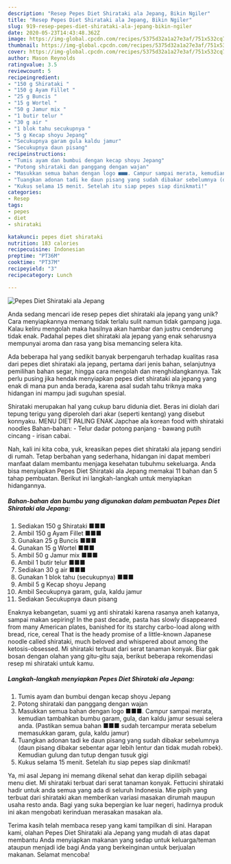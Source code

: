 ```yaml
---
description: "Resep Pepes Diet Shirataki ala Jepang, Bikin Ngiler"
title: "Resep Pepes Diet Shirataki ala Jepang, Bikin Ngiler"
slug: 919-resep-pepes-diet-shirataki-ala-jepang-bikin-ngiler
date: 2020-05-23T14:43:48.362Z
image: https://img-global.cpcdn.com/recipes/5375d32a1a27e3af/751x532cq70/pepes-diet-shirataki-ala-jepang-foto-resep-utama.jpg
thumbnail: https://img-global.cpcdn.com/recipes/5375d32a1a27e3af/751x532cq70/pepes-diet-shirataki-ala-jepang-foto-resep-utama.jpg
cover: https://img-global.cpcdn.com/recipes/5375d32a1a27e3af/751x532cq70/pepes-diet-shirataki-ala-jepang-foto-resep-utama.jpg
author: Mason Reynolds
ratingvalue: 3.5
reviewcount: 5
recipeingredient:
- "150 g Shirataki "
- "150 g Ayam Fillet "
- "25 g Buncis "
- "15 g Wortel "
- "50 g Jamur mix "
- "1 butir telur "
- "30 g air "
- "1 blok tahu secukupnya "
- "5 g Kecap shoyu Jepang"
- "Secukupnya garam gula kaldu jamur"
- "Secukupnya daun pisang"
recipeinstructions:
- "Tumis ayam dan bumbui dengan kecap shoyu Jepang"
- "Potong shirataki dan panggang dengan wajan"
- "Masukkan semua bahan dengan logo ■■■. Campur sampai merata, kemudian tambahkan bumbu garam, gula, dan kaldu jamur sesuai selera anda. (Pastikan semua bahan ■■■ sudah tercampur merata sebelum memasukkan garam, gula, kaldu jamur)"
- "Tuangkan adonan tadi ke daun pisang yang sudah dibakar sebelumnya (daun pisang dibakar sebentar agar lebih lentur dan tidak mudah robek). Kemudian gulung dan tutup dengan tusuk gigi"
- "Kukus selama 15 menit. Setelah itu siap pepes siap dinikmati!"
categories:
- Resep
tags:
- pepes
- diet
- shirataki

katakunci: pepes diet shirataki 
nutrition: 183 calories
recipecuisine: Indonesian
preptime: "PT36M"
cooktime: "PT37M"
recipeyield: "3"
recipecategory: Lunch

---
```



![Pepes Diet Shirataki ala Jepang](https://img-global.cpcdn.com/recipes/5375d32a1a27e3af/751x532cq70/pepes-diet-shirataki-ala-jepang-foto-resep-utama.jpg)

Anda sedang mencari ide resep pepes diet shirataki ala jepang yang unik? Cara menyiapkannya memang tidak terlalu sulit namun tidak gampang juga. Kalau keliru mengolah maka hasilnya akan hambar dan justru cenderung tidak enak. Padahal pepes diet shirataki ala jepang yang enak seharusnya mempunyai aroma dan rasa yang bisa memancing selera kita.

Ada beberapa hal yang sedikit banyak berpengaruh terhadap kualitas rasa dari pepes diet shirataki ala jepang, pertama dari jenis bahan, selanjutnya pemilihan bahan segar, hingga cara mengolah dan menghidangkannya. Tak perlu pusing jika hendak menyiapkan pepes diet shirataki ala jepang yang enak di mana pun anda berada, karena asal sudah tahu triknya maka hidangan ini mampu jadi suguhan spesial.

Shirataki merupakan hal yang cukup baru didunia diet. Beras ini diolah dari tepung terigu yang diperoleh dari akar (seperti kentang) yang disebut konnyaku. MENU DIET PALING ENAK Japchae ala korean food with shirataki noodles Bahan-bahan: - Telur dadar potong panjang - bawang putih cincang - irisan cabai.


Nah, kali ini kita coba, yuk, kreasikan pepes diet shirataki ala jepang sendiri di rumah. Tetap berbahan yang sederhana, hidangan ini dapat memberi manfaat dalam membantu menjaga kesehatan tubuhmu sekeluarga. Anda bisa menyiapkan Pepes Diet Shirataki ala Jepang memakai 11 bahan dan 5 tahap pembuatan. Berikut ini langkah-langkah untuk menyiapkan hidangannya.

<!--inarticleads1-->

##### Bahan-bahan dan bumbu yang digunakan dalam pembuatan Pepes Diet Shirataki ala Jepang:

1. Sediakan 150 g Shirataki ■■■
1. Ambil 150 g Ayam Fillet ■■■
1. Gunakan 25 g Buncis ■■■
1. Gunakan 15 g Wortel ■■■
1. Ambil 50 g Jamur mix ■■■
1. Ambil 1 butir telur ■■■
1. Sediakan 30 g air ■■■
1. Gunakan 1 blok tahu (secukupnya) ■■■
1. Ambil 5 g Kecap shoyu Jepang
1. Ambil Secukupnya garam, gula, kaldu jamur
1. Sediakan Secukupnya daun pisang


Enaknya kebangetan, suami yg anti shirataki karena rasanya aneh katanya, sampai makan sepiring! In the past decade, pasta has slowly disappeared from many American plates, banished for its starchy carbo-load along with bread, rice, cereal That is the heady promise of a little-known Japanese noodle called shirataki, much beloved and whispered about among the ketosis-obsessed. Mi shirataki terbuat dari serat tanaman konyak. Biar gak bosan dengan olahan yang gitu-gitu saja, berikut beberapa rekomendasi resep mi shirataki untuk kamu. 

<!--inarticleads2-->

##### Langkah-langkah menyiapkan Pepes Diet Shirataki ala Jepang:

1. Tumis ayam dan bumbui dengan kecap shoyu Jepang
1. Potong shirataki dan panggang dengan wajan
1. Masukkan semua bahan dengan logo ■■■. Campur sampai merata, kemudian tambahkan bumbu garam, gula, dan kaldu jamur sesuai selera anda. (Pastikan semua bahan ■■■ sudah tercampur merata sebelum memasukkan garam, gula, kaldu jamur)
1. Tuangkan adonan tadi ke daun pisang yang sudah dibakar sebelumnya (daun pisang dibakar sebentar agar lebih lentur dan tidak mudah robek). Kemudian gulung dan tutup dengan tusuk gigi
1. Kukus selama 15 menit. Setelah itu siap pepes siap dinikmati!


Ya, mi asal Jepang ini memang dikenal sehat dan kerap dipilih sebagai menu diet. Mi shirataki terbuat dari serat tanaman konyak. Fettucini shirataki hadir untuk anda semua yang ada di seluruh Indonesia. Mie pipih yang terbuat dari shirataki akan memberikan variasi masakan dirumah maupun usaha resto anda. Bagi yang suka bepergian ke luar negeri, hadirnya produk ini akan mengobati kerinduan merasakan masakan ala. 

Terima kasih telah membaca resep yang kami tampilkan di sini. Harapan kami, olahan Pepes Diet Shirataki ala Jepang yang mudah di atas dapat membantu Anda menyiapkan makanan yang sedap untuk keluarga/teman ataupun menjadi ide bagi Anda yang berkeinginan untuk berjualan makanan. Selamat mencoba!
